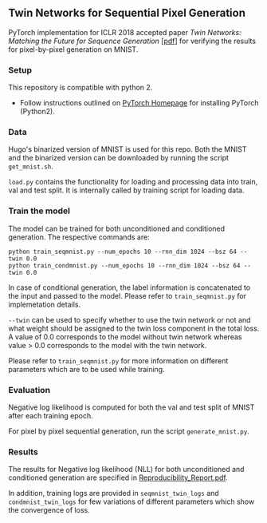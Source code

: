 ## Twin Networks for Sequential Pixel Generation
PyTorch implementation for ICLR 2018 accepted paper *Twin Networks: Matching the Future for Sequence Generation* [[pdf]](https://openreview.net/pdf?id=BydLzGb0Z) for verifying the results for pixel-by-pixel generation on MNIST.

### Setup
This repository is compatible with python 2. </br>
- Follow instructions outlined on [PyTorch Homepage](https://pytorch.org/) for installing PyTorch (Python2).

### Data
Hugo's binarized version of MNIST is used for this repo.
Both the MNIST and the binarized version can be downloaded by running the script ```get_mnist.sh```.

```load.py``` contains the functionality for loading and processing data into train, val and test split. It is internally called by training script for loading data.

### Train the model
The model can be trained for both unconditioned and conditioned generation. The respective commands are:
```
python train_seqmnist.py --num_epochs 10 --rnn_dim 1024 --bsz 64 --twin 0.0
python train_condmnist.py --num_epochs 10 --rnn_dim 1024 --bsz 64 --twin 0.0
```
In case of conditional generation, the label information is concatenated to the input and passed to the model. Please refer to ```train_seqmnist.py``` for implemetation details.

```--twin``` can be used to specify whether to use the twin network or not and what weight should be assigned to the twin loss component in the total loss. A value of 0.0 corresponds to the model without twin network whereas value > 0.0 corresponds to the model with the twin network.

Please refer to ```train_seqmnist.py``` for more information on different parameters which are to be used while training.

### Evaluation
Negative log likelihood is computed for both the val and test split of MNIST after each training epoch.

For pixel by pixel sequential generation, run the script ```generate_mnist.py```.

### Results
The results for Negative log likelihood (NLL) for both unconditioned and conditioned generation are specified in [Reproducibility_Report.pdf](https://github.com/ap229997/Twin-Networks-for-Sequence-Generation/blob/master/Reproducibility_Report.pdf).

In addition, training logs are provided in ```seqmnist_twin_logs``` and ```condmnist_twin_logs``` for few variations of different parameters which show the convergence of loss.
